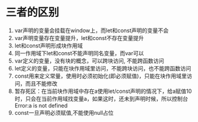 # 三者的区别
1. var声明的变量会挂载在window上，而let和const声明的变量不会
2. var声明变量存在变量提升，let和const不存在变量提升
3. let和const声明形成块作用域
4. 同一作用域下let和const不能声明同名变量，而var可以
5. var定义的变量，没有块的概念，可以跨块访问, 不能跨函数访问
6. let定义的变量，只能在块作用域里访问，不能跨块访问，也不能跨函数访问
7. const用来定义常量，使用时必须初始化(即必须赋值)，只能在块作用域里访问，而且不能修改
8. 暂存死区：在当前块作用域中存在a使用let/const声明的情况下，给a赋值10时，只会在当前作用域找变量a，如果这时，还未到声明时候，所以控制台Error:a is not defined
9. const一旦声明必须赋值,不能使用null占位